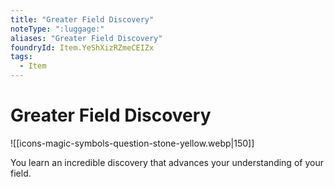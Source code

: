 ```yaml
---
title: "Greater Field Discovery"
noteType: ":luggage:"
aliases: "Greater Field Discovery"
foundryId: Item.YeShXizRZmeCEIZx
tags:
  - Item
---
```


# Greater Field Discovery
![[icons-magic-symbols-question-stone-yellow.webp|150]]

You learn an incredible discovery that advances your understanding of your field.
